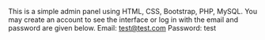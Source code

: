 This is a simple admin panel using HTML, CSS, Bootstrap, PHP, MySQL. You may create an account to see the interface or log in with the email and password are given below.
Email: test@test.com
Password: test
